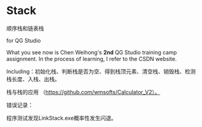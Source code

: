 # Stack

顺序栈和链表栈 

for QG Studio

What you see now is Chen Weihong's **2nd** QG Studio training camp assignment. In the process of learning, I refer to the CSDN website.

Including：初始化栈、判断栈是否为空、得到栈顶元素、清空栈、销毁栈、检测栈长度、入栈、出栈。

栈与栈的应用 （https://github.com/wmsofts/Calculator_V2）。



错误记录：

程序测试发现LinkStack.exe概率性发生闪退。


